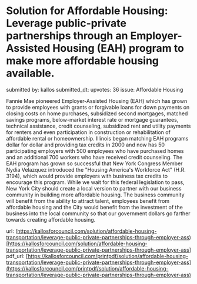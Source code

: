 # Solution for Affordable Housing: Leverage public-private partnerships through an Employer-Assisted Housing (EAH) program to make more affordable housing available. #

submitted by: kallos
submitted_dt: 
upvotes: 36
issue: Affordable Housing

Fannie Mae pioneered Employer-Assisted Housing (EAH) which has grown to provide employees with grants or forgivable loans for down payments on closing costs on home purchases, subsidized second mortgages, matched savings programs, below-market interest rate or mortgage guarantees, technical assistance, credit counseling, subsidized rent and utility payments for renters and even participation in construction or rehabilitation of affordable rental or homeownership. Illinois began matching EAH programs dollar for dollar and providing tax credits in 2000 and now has 50 participating employers with 500 employees who have purchased homes and an additional 700 workers who have received credit counseling. The EAH program has grown so successful that New York Congress Member Nydia Velazquez introduced the "Housing America's Workforce Act" (H.R. 3194), which would provide employers with business tax credits to encourage this program. While we wait for this federal legislation to pass, New York City should create a local version to partner with our business community in building more affordable housing. The business community will benefit from the ability to attract talent, employees benefit from affordable housing and the City would benefit from the investment of the business into the local community so that our government dollars go farther towards creating affordable housing.

url: (https://kallosforcouncil.com/solution/affordable-housing-transportation/leverage-public-private-partnerships-through-employer-ass)[https://kallosforcouncil.com/solution/affordable-housing-transportation/leverage-public-private-partnerships-through-employer-ass]
pdf_url: [https://kallosforcouncil.com/printpdf/solution/affordable-housing-transportation/leverage-public-private-partnerships-through-employer-ass](https://kallosforcouncil.com/printpdf/solution/affordable-housing-transportation/leverage-public-private-partnerships-through-employer-ass)
